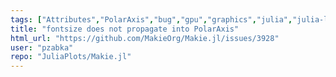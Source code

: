 ```yaml
---
tags: ["Attributes","PolarAxis","bug","gpu","graphics","julia","julia-language","plotting","visualization"]
title: "fontsize does not propagate into PolarAxis"
html_url: "https://github.com/MakieOrg/Makie.jl/issues/3928"
user: "pzabka"
repo: "JuliaPlots/Makie.jl"
---
```


